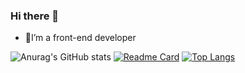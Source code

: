### Hi there 👋

<!--
**ihoneys/ihoneys** is a ✨ _special_ ✨ repository because its `README.md` (this file) appears on your GitHub profile.

Here are some ideas to get you started:

- 🔭 I’m currently working on ...
- 🌱 I’m currently learning ...
- 👯 I’m looking to collaborate on ...
- 🤔 I’m looking for help with ...
- 💬 Ask me about ...
- 📫 How to reach me: ...
- 😄 Pronouns: ...
- ⚡ Fun fact: ...
-->

- 🌱I’m a front-end developer 

<!--
[![Github stats](https://github-readme-stats.vercel.app/api?username=YourUsername&show_icons=true&include_all_commits=true)](https://github.com/ihoneys/github-readme-stats)
-->
<!-- [![Anurag's GitHub stats](https://github-readme-stats.vercel.app/api?username=ihoneys)](https://github.com/anuraghazra/github-readme-stats) -->

![Anurag's GitHub stats](https://github-readme-stats.vercel.app/api?username=ihoneys&theme=radical&show_icons=true)
[![Readme Card](https://github-readme-stats.vercel.app/api/pin/?username=ihoneys&repo=react-ts-redux)](https://github.com/ihoneys/react-ts-redux)
[![Top Langs](https://github-readme-stats.vercel.app/api/top-langs/?username=ihoneys&langs_count=8)](https://github.com/ihoneys)
